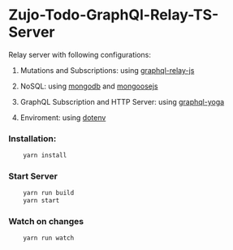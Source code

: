 Zujo-Todo-GraphQl-Relay-TS-Server
===

Relay server with following configurations:

1. Mutations and Subscriptions: using [graphql-relay-js](https://github.com/graphql/graphql-relay-js) <br/>

2. NoSQL: using [mongodb](https://www.mongodb.com/) and [mongoosejs](https://mongoosejs.com/) <br/>

3. GraphQL Subscription and HTTP Server: using [graphql-yoga](https://github.com/prisma/graphql-yoga) <br/>

4. Enviroment: using [dotenv](https://www.npmjs.com/package/dotenv) <br/>


### Installation:
```sh
    yarn install
```

### Start Server
```sh
    yarn run build
    yarn start
```

### Watch on changes
```sh
    yarn run watch
```

